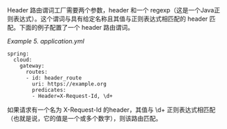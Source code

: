 Header 路由谓词工厂需要两个参数，header 和一个 regexp（这是一个Java正则表达式）。这个谓词与具有给定名称且其值与正则表达式相匹配的 header 匹配。下面的例子配置了一个 header 路由谓词。

_Example 5. application.yml_



```plain
spring:
  cloud:
    gateway:
      routes:
      - id: header_route
        uri: https://example.org
        predicates:
        - Header=X-Request-Id, \d+
```



如果请求有一个名为 X-Request-Id 的header，其值与 \d+ 正则表达式相匹配（也就是说，它的值是一个或多个数字），则该路由匹配。

